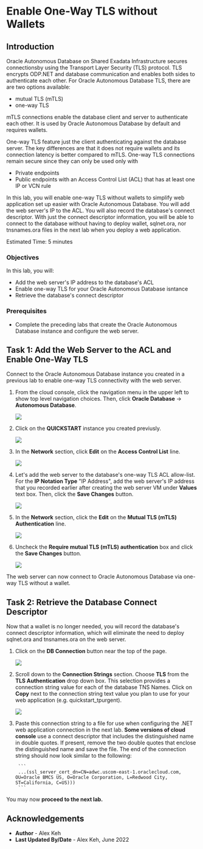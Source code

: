 # Enable One-Way TLS without Wallets

## Introduction

Oracle Autonomous Database on Shared Exadata Infrastructure secures connectionsby using the Transport Layer Security (TLS) protocol. TLS encrypts ODP.NET and database communication and enables both sides to authenticate each other. For Oracle Autonomous Database TLS, there are are two options available:
- mutual TLS (mTLS)
- one-way TLS

mTLS connections enable the database client and server to authenticate each other. It is used by Oracle Autonomous Database by default and requires wallets.

One-way TLS feature just the client authenticating against the database server. The key differences are that it does not require wallets and its connection latency is better compared to mTLS. One-way TLS connections remain secure since they can only be used only with
- Private endpoints
- Public endpoints with an Access Control List (ACL) that has at least one IP or VCN rule

In this lab, you will enable one-way TLS without wallets to simplify web application set up easier with Oracle Autonomous Database. You will add the web server's IP to the ACL. You will also record the database's connect descriptor. With just the connect descriptor information, you will be able to connect to the database without having to deploy wallet, sqlnet.ora, nor tnsnames.ora files in the next lab when you deploy a web application.

Estimated Time: 5 minutes

### Objectives
In this lab, you will:
- Add the web server's IP address to the database's ACL
- Enable one-way TLS for your Oracle Autonomous Database isntance
- Retrieve the database's connect descriptor

### Prerequisites

* Complete the preceding labs that create the Oracle Autonomous Database instance and configure the web server.

## Task 1: Add the Web Server to the ACL and Enable One-Way TLS

Connect to the Oracle Autonomous Database instance you created in a previous lab to enable one-way TLS connectivity with the web server.

1. From the cloud console, click the navigation menu in the upper left to show top level navigation choices. Then, click **Oracle Database** -> **Autonomous Database**.

    ![](images/database-adb.png " ")

2. Click on the **QUICKSTART** instance you created previusly.

    ![](images/click-adb.png " ")

3.  In the **Network** section, click **Edit** on the **Access Control List** line.

    ![](images/click-adb-network.png " ")

4.  Let's add the web server to the database's one-way TLS ACL allow-list. For the **IP Notation Type** "IP Address", add the web server's IP address that you recorded earlier after creating the web server VM under **Values** text box. Then, click the **Save Changes** button.

    ![](images/add-ip.png " ")

5. In the **Network** section, click the **Edit** on the **Mutual TLS (mTLS) Authentication** line.

    ![](images/click-adb-network.png " ")

6.  Uncheck the **Require mutual TLS (mTLS) authentication** box and click the **Save Changes** button.

    ![](images/uncheck-mtls.png " ")

The web server can now connect to Oracle Autonomous Database via one-way TLS without a wallet.

## Task 2: Retrieve the Database Connect Descriptor

Now that a wallet is no longer needed, you will record the database's connect descriptor information, which will eliminate the need to deploy sqlnet.ora and tnsnames.ora on the web server.

1. Click on the **DB Connection** button near the top of the page.

    ![](images/click-db-connection.png " ")

2. Scroll down to the **Connection Strings** section. Choose **TLS** from the **TLS Authentication** drop down box. This selection provides a connection string value for each of the database TNS Names. Click on **Copy** next to the connection string text value you plan to use for your web application (e.g. quickstart_tpurgent).

    ![](images/connection-strings.png " ")

3. Paste this connection string to a file for use when configuring the .NET web application connection in the next lab. **Some versions of cloud console** use a connect descriptor that includes the distinguished name in double quotes. If present, remove the two double quotes that enclose the distinguished name and save the file. The end of the connection string should now look similar to the following:

        ```
        ...(ssl_server_cert_dn=CN=adwc.uscom-east-1.oraclecloud.com, OU=Oracle BMCS US, O=Oracle Corporation, L=Redwood City, ST=California, C=US)))
        ``` 

You may now **proceed to the next lab.**

## Acknowledgements

- **Author** - Alex Keh 
- **Last Updated By/Date** - Alex Keh, June 2022